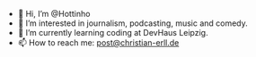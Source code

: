 - 👋 Hi, I’m @Hottinho
- 👀 I’m interested in journalism, podcasting, music and comedy.
- 🌱 I’m currently learning coding at DevHaus Leipzig.
- 📫 How to reach me: post@christian-erll.de

<!---
Hottinho/Hottinho is a ✨ special ✨ repository because its `README.md` (this file) appears on your GitHub profile.
You can click the Preview link to take a look at your changes.
--->
